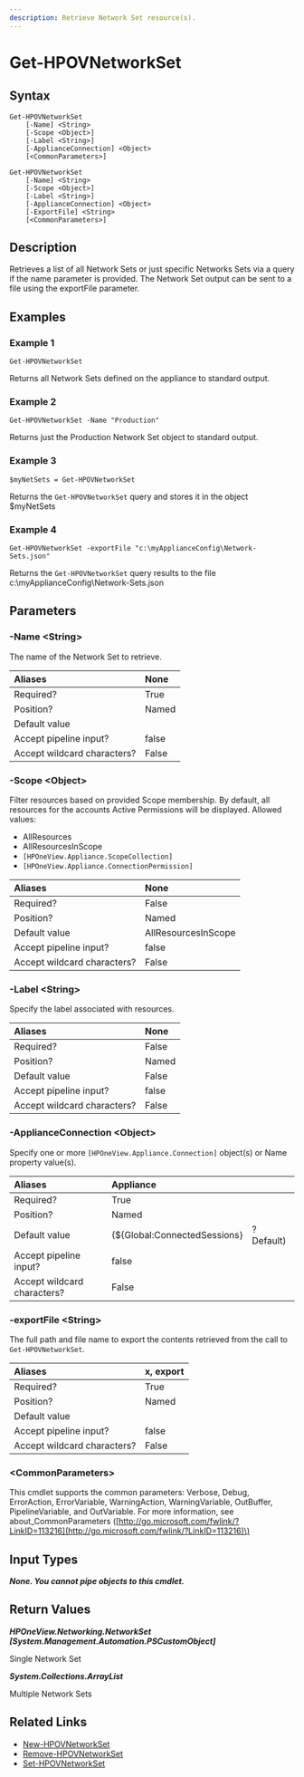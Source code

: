 ```yaml
---
description: Retrieve Network Set resource(s).
---
```


# Get-HPOVNetworkSet

## Syntax

```text
Get-HPOVNetworkSet
    [-Name] <String>
    [-Scope <Object>]
    [-Label <String>]
    [-ApplianceConnection] <Object>
    [<CommonParameters>]
```

```text
Get-HPOVNetworkSet
    [-Name] <String>
    [-Scope <Object>]
    [-Label <String>]
    [-ApplianceConnection] <Object>
    [-ExportFile] <String>
    [<CommonParameters>]
```

## Description

Retrieves a list of all Network Sets or just specific Networks Sets via a query if the name parameter is provided. The Network Set output can be sent to a file using the exportFile parameter.

## Examples

### Example 1

```text
Get-HPOVNetworkSet
```

Returns all Network Sets defined on the appliance to standard output.

### Example 2

```text
Get-HPOVNetworkSet -Name "Production"
```

Returns just the Production Network Set object to standard output.

### Example 3

```text
$myNetSets = Get-HPOVNetworkSet
```

Returns the `Get-HPOVNetworkSet` query and stores it in the object $myNetSets

### Example 4

```text
Get-HPOVNetworkSet -exportFile "c:\myApplianceConfig\Network-Sets.json"
```

Returns the `Get-HPOVNetworkSet` query results to the file c:\myApplianceConfig\Network-Sets.json

## Parameters

### -Name &lt;String&gt;

The name of the Network Set to retrieve.

| Aliases | None |
| :--- | :--- |
| Required? | True |
| Position? | Named |
| Default value |  |
| Accept pipeline input? | false |
| Accept wildcard characters? | False |

### -Scope &lt;Object&gt;

Filter resources based on provided Scope membership. By default, all resources for the accounts Active Permissions will be displayed. Allowed values:

* AllResources
* AllResourcesInScope
* `[HPOneView.Appliance.ScopeCollection]`
* `[HPOneView.Appliance.ConnectionPermission]`

| Aliases | None |
| :--- | :--- |
| Required? | False |
| Position? | Named |
| Default value | AllResourcesInScope |
| Accept pipeline input? | false |
| Accept wildcard characters? | False |

### -Label &lt;String&gt;

Specify the label associated with resources.

| Aliases | None |
| :--- | :--- |
| Required? | False |
| Position? | Named |
| Default value | False |
| Accept pipeline input? | false |
| Accept wildcard characters? | False |

### -ApplianceConnection &lt;Object&gt;

Specify one or more `[HPOneView.Appliance.Connection]` object\(s\) or Name property value\(s\).

| Aliases | Appliance |  |
| :--- | :--- | :--- |
| Required? | True |  |
| Position? | Named |  |
| Default value | \(${Global:ConnectedSessions} | ? Default\) |
| Accept pipeline input? | false |  |
| Accept wildcard characters? | False |  |

### -exportFile &lt;String&gt;

The full path and file name to export the contents retrieved from the call to `Get-HPOVNetworkSet`.

| Aliases | x, export |
| :--- | :--- |
| Required? | True |
| Position? | Named |
| Default value |  |
| Accept pipeline input? | false |
| Accept wildcard characters? | False |

### &lt;CommonParameters&gt;

This cmdlet supports the common parameters: Verbose, Debug, ErrorAction, ErrorVariable, WarningAction, WarningVariable, OutBuffer, PipelineVariable, and OutVariable. For more information, see about\_CommonParameters \([http://go.microsoft.com/fwlink/?LinkID=113216](http://go.microsoft.com/fwlink/?LinkID=113216)\)

## Input Types

_**None. You cannot pipe objects to this cmdlet.**_

## Return Values

_**HPOneView.Networking.NetworkSet \[System.Management.Automation.PSCustomObject\]**_

Single Network Set

_**System.Collections.ArrayList**_ 

Multiple Network Sets

## Related Links

* [New-HPOVNetworkSet](new-hpovnetworkset.md)
* [Remove-HPOVNetworkSet](remove-hpovnetworkset.md)
* [Set-HPOVNetworkSet]()

